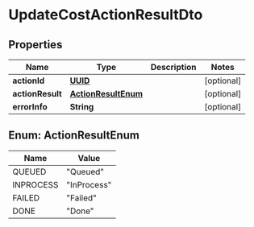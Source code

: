 
# UpdateCostActionResultDto

## Properties
Name | Type | Description | Notes
------------ | ------------- | ------------- | -------------
**actionId** | [**UUID**](UUID.md) |  |  [optional]
**actionResult** | [**ActionResultEnum**](#ActionResultEnum) |  |  [optional]
**errorInfo** | **String** |  |  [optional]


<a name="ActionResultEnum"></a>
## Enum: ActionResultEnum
Name | Value
---- | -----
QUEUED | &quot;Queued&quot;
INPROCESS | &quot;InProcess&quot;
FAILED | &quot;Failed&quot;
DONE | &quot;Done&quot;



